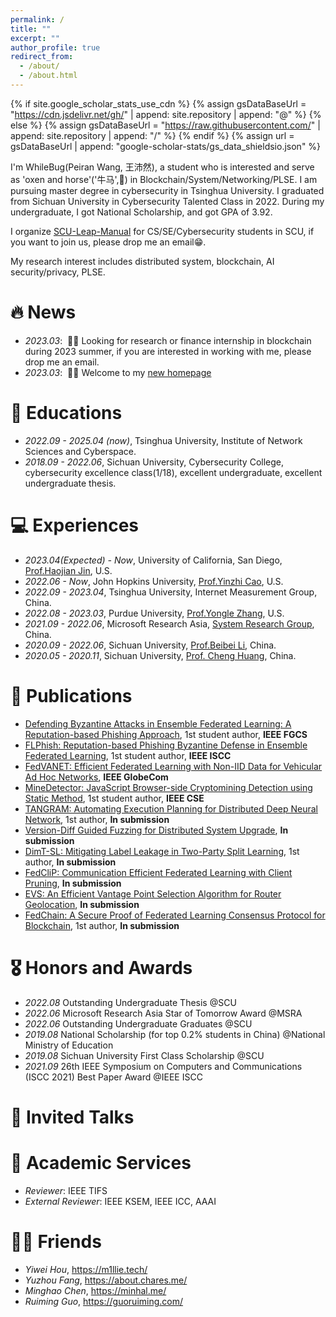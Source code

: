 ```yaml
---
permalink: /
title: ""
excerpt: ""
author_profile: true
redirect_from: 
  - /about/
  - /about.html
---
```


{% if site.google_scholar_stats_use_cdn %}
{% assign gsDataBaseUrl = "https://cdn.jsdelivr.net/gh/" | append: site.repository | append: "@" %}
{% else %}
{% assign gsDataBaseUrl = "https://raw.githubusercontent.com/" | append: site.repository | append: "/" %}
{% endif %}
{% assign url = gsDataBaseUrl | append: "google-scholar-stats/gs_data_shieldsio.json" %}

<span class='anchor' id='about-me'></span>

I'm WhileBug(Peiran Wang, 王沛然), a student who is interested and serve as 'oxen and horse'('牛马',🤪) in Blockchain/System/Networking/PLSE. I am pursuing master degree in cybersecurity in Tsinghua University. I graduated from Sichuan University in Cybersecurity Talented Class in 2022. During my undergraduate, I got National Scholarship, and got GPA of 3.92. 

I organize [SCU-Leap-Manual](https://scu-cs-runner.github.io/SurviveSCUManual/) for CS/SE/Cybersecurity students in SCU, if you want to join us, please drop me an email😁.

My research interest includes distributed system, blockchain, AI security/privacy, PLSE.


# 🔥 News
- *2023.03*: &nbsp;🎉🎉 Looking for research or finance internship in blockchain during 2023 summer, if you are interested in working with me, please drop me an email.
- *2023.03*: &nbsp;🎉🎉 Welcome to my [new homepage](https://whilebug.github.io)

# 📖 Educations
- *2022.09 - 2025.04 (now)*, Tsinghua University, Institute of Network Sciences and Cyberspace. 
- *2018.09 - 2022.06*, Sichuan University, Cybersecurity College, cybersecurity excellence class(1/18), excellent undergraduate, excellent undergraduate thesis. 

# 💻 Experiences
- *2023.04(Expected) - Now*, University of California, San Diego, [Prof.Haojian Jin](http://haojianj.in/), U.S.
- *2022.06 - Now*, John Hopkins University, [Prof.Yinzhi Cao](https://yinzhicao.org/), U.S.
- *2022.09 - 2023.04*, Tsinghua University, Internet Measurement Group, China.
- *2022.08 - 2023.03*, Purdue University, [Prof.Yongle Zhang](https://yonglezh-purdue.github.io/), U.S.
- *2021.09 - 2022.06*, Microsoft Research Asia, [System Research Group](https://www.microsoft.com/en-us/research/group/systems-and-networking-research-group-asia/), China.
- *2020.09 - 2022.06*, Sichuan University, [Prof.Beibei Li](https://li-beibei.github.io/), China.
- *2020.05 - 2020.11*, Sichuan University, [Prof. Cheng Huang](https://chenghuang.org/), China.

# 📝 Publications 

- [Defending Byzantine Attacks in Ensemble Federated Learning: A Reputation-based Phishing Approach](https://github.com), 1st student author, **IEEE FGCS**
- [FLPhish: Reputation-based Phishing Byzantine Defense in Ensemble Federated Learning](https://github.com), 1st student author, **IEEE ISCC**
- [FedVANET: Efficient Federated Learning with Non-IID Data for Vehicular Ad Hoc Networks](https://github.com), **IEEE GlobeCom**
- [MineDetector: JavaScript Browser-side Cryptomining Detection using Static Method](https://github.com), 1st student author, **IEEE CSE**
- [TANGRAM: Automating Execution Planning for Distributed Deep Neural Network](https://github.com), 1st author, **In submission**
- [Version-Diff Guided Fuzzing for Distributed System Upgrade](https://github.com), **In submission**
- [DimT-SL: Mitigating Label Leakage in Two-Party Split Learning](https://github.com), 1st author, **In submission**
- [FedCliP: Communication Efficient Federated Learning with Client Pruning](https://github.com), **In submission**
- [EVS: An Efficient Vantage Point Selection Algorithm for Router Geolocation](https://github.com), **In submission**
- [FedChain: A Secure Proof of Federated Learning Consensus Protocol for Blockchain](https://github.com), 1st author, **In submission**

# 🎖 Honors and Awards
- *2022.08* Outstanding Undergraduate Thesis @SCU
- *2022.06* Microsoft Research Asia Star of Tomorrow Award @MSRA
- *2022.06* Outstanding Undergraduate Graduates @SCU
- *2019.08* National Scholarship (for top 0.2% students in China) @National Ministry of Education 
- *2019.08* Sichuan University First Class Scholarship  @SCU
- *2021.09* 26th IEEE Symposium on Computers and Communications (ISCC 2021) Best Paper Award @IEEE ISCC

# 💬 Invited Talks

# 📰 Academic Services
- *Reviewer*: IEEE TIFS
- *External Reviewer*: IEEE KSEM, IEEE ICC, AAAI

# 💃🏻 Friends
- *Yiwei Hou*, https://m1llie.tech/
- *Yuzhou Fang*, https://about.chares.me/
- *Minghao Chen*, https://minhal.me/
- *Ruiming Guo*, https://guoruiming.com/